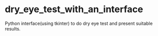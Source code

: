 # dry_eye_test_with_an_interface
Python interface(using tkinter) to do dry eye test and present suitable results.
